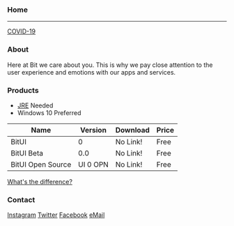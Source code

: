 ### Home
---

[COVID-19](https://bit-software-net.github.io/bit-software-net/COVID-19)

### About
Here at Bit we care about you. This is why we pay close attention to the user experience and emotions with our apps and services.

### Products
* [JRE](https://java.com/en/) Needed
* Windows 10 Preferred

|Name             |Version |Download|Price|
|-----------------|--------|--------|-----|
|BitUI            |0       |No Link!|Free |
|BitUI Beta       |0.0     |No Link!|Free |
|BitUI Open Source|UI 0 OPN|No Link!|Free |


[What's the difference?](https://bit-software-net.github.io/bit-software-net/Products)

### Contact
[Instagram](https://www.instagram.com/bit.software/?hl=en)
[Twitter](https://twitter.com/bit_oe)
[Facebook](https://www.facebook.com/Bitoe-101834711703481/)
[eMail](mailto:JaredGHolderRallo@gmail.com)
